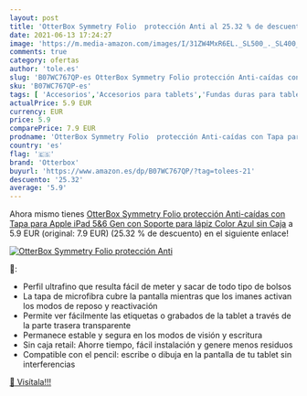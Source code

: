 ```yaml
---
layout: post
title: 'OtterBox Symmetry Folio  protección Anti al 25.32 % de descuento'
date: 2021-06-13 17:24:27
image: 'https://m.media-amazon.com/images/I/31ZW4MxR6EL._SL500_._SL400_.jpg'
comments: true
category: ofertas
author: 'tole.es'
slug: 'B07WC767QP-es OtterBox Symmetry Folio protección Anti-caídas con Tapa...'
sku: 'B07WC767QP-es'
tags: [ 'Accesorios','Accesorios para tablets','Fundas duras para tablets','Fundas para tablets','Informática','apple','ipad','otterbox', ]
actualPrice: 5.9 EUR
currency: EUR
price: 5.9
comparePrice: 7.9 EUR
prodname: 'OtterBox Symmetry Folio  protección Anti-caídas con Tapa para Apple iPad 5&6 Gen con Soporte para lápiz  Color Azul  sin Caja'
country: 'es'
flag: '🇪🇸'
brand: 'Otterbox'
buyurl: 'https://www.amazon.es/dp/B07WC767QP/?tag=tolees-21'
descuento: '25.32'
average: '5.9'
---
```


Ahora mismo tienes [OtterBox Symmetry Folio  protección Anti-caídas con Tapa para Apple iPad 5&6 Gen con Soporte para lápiz  Color Azul  sin Caja](https://www.amazon.es/dp/B07WC767QP/?tag=tolees-21) a 5.9 EUR (original: 7.9 EUR) (25.32 %  de descuento) en el siguiente enlace!

[![OtterBox Symmetry Folio  protección Anti](https://m.media-amazon.com/images/I/31ZW4MxR6EL._SL500_._SL400_.jpg)](https://www.amazon.es/dp/B07WC767QP/?tag=tolees-21)

🔎:

- Perfil ultrafino que resulta fácil de meter y sacar de todo tipo de bolsos
- La tapa de microfibra cubre la pantalla mientras que los imanes activan los modos de reposo y reactivación
- Permite ver fácilmente las etiquetas o grabados de la tablet a través de la parte trasera transparente
- Permanece estable y segura en los modos de visión y escritura
- Sin caja retail: Ahorre tiempo, fácil instalación y genere menos residuos
- Compatible con el pencil: escribe o dibuja en la pantalla de tu tablet sin interferencias

[🛒 Visítala!!!](https://www.amazon.es/dp/B07WC767QP/?tag=tolees-21)
